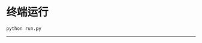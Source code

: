 # 终端运行

```shell
python run.py
```
***************************************************************************************